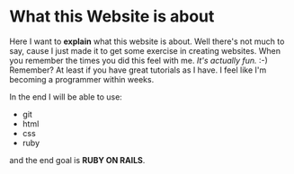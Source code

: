 What this Website is about
==========================

Here I want to **explain** what this website is about. Well there's not much to say, cause I just made it to get some exercise in creating websites. When you remember the times you did this feel with me. _It's actually fun._ :-) Remember? At least if you have great tutorials as I have. I feel like I'm becoming a programmer within weeks.

In the end I will be able to use:

* git
* html
* css
* ruby

and the end goal is **RUBY ON RAILS**.